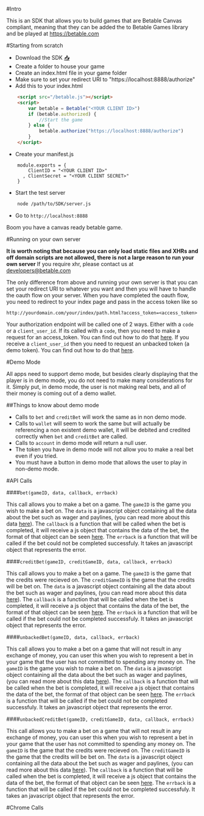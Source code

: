 

#Intro

This is an SDK that allows you to build games that are Betable Canvas compliant, meaning that they can be added the to Betable Games library and be played at https://betable.com

#Starting from scratch

* Download the SDK [:inbox_tray:](http://google.com)
* Create a folder to house your game
* Create an index.html file in your game folder
* Make sure to set your redirect URI to "https://localhost:8888/authorize"
* Add this to your index.html

```HTML
    <script src="/betable.js"></script>
    <script>
        var betable = Betable("<YOUR CLIENT ID>")
        if (betable.authorized) {
            //Start the game
        } else {
            betable.authorize("https://localhost:8888/authorize")
        }
    </script>
```

* Create your manifest.js

```JS
    module.exports = {
        ClientID = "<YOUR CLIENT ID>"
      , ClientSecret = "<YOUR CLIENT SECRET>"
    }
```

* Start the test server

```bash
    node /path/to/SDK/server.js
```

* Go to `http://localhost:8888`

Boom you have a canvas ready betable game.

#Running on your own server

**It is worth noting that because you can only load static files and XHRs and off domain scripts are not allowed, there is not a large reason to run your own server** If you require xhr, please contact us at [developers@betable.com](mailto:developers@betable.com?Subject=Requesting%20permission%20for%20offsite%20XHR%20and%20Script%20loading%20on%20betable%20canvas&Body=State%20which%20calls%20you%20need%20and%20why...)

The only difference from above and running your own server is that you can set your redirect URI to whatever you want and then you will have to handle the oauth flow on your server. When you have completed the oauth flow, you need to redirect to your index page and pass in the access token like so 

    http://yourdomain.com/your/index/path.html?access_token=<access_token>

Your authorization endpoint will be called one of 2 ways. Either with a `code` or a `client_user_id`. If its called with a `code`, then you need to make a request for an access_token. You can find out how to do that [here](https://developers.betable.com/docs/api/#authentication). If you receive a `client_user_id` then you need to request an unbacked token (a demo token). You can find out how to do that [here](https://developers.betable.com/docs/api/features/#unbacked-bets).


#Demo Mode

All apps need to support demo mode, but besides clearly displaying that the player is in demo mode, you do not need to make many considerations for it. Simply put, in demo mode, the user is not making real bets, and all of their money is coming out of a demo wallet.

##Things to know about demo mode

* Calls to `bet` and `creditBet` will work the same as in non demo mode.
* Calls to `wallet` will seem to work the same but will actually be referencing a non existent demo wallet, it will be debited and credited correctly when `bet` and `creditBet` are called.
* Calls to `account` in demo mode will return a null user.
* The token you have in demo mode will not allow you to make a real bet even if you tried.
* You must have a button in demo mode that allows the user to play in non-demo mode.

#API Calls

####`bet(gameID, data, callback, errback)`

This call allows you to make a bet on a game. The `gameID` is the game you wish to make a bet on. The `data` is a javascript object containing all the data about the bet such as wager and paylines, (you can read more about this data [here](https://developers.betable.com/docs/api/#post-gamesgameidbet)). The `callback` is a function that will be called when the bet is completed, it will receive a js object that contains the data of the bet, the format of that object can be seen [here](https://developers.betable.com/docs/api/#post-gamesgameidbet). The `errback` is a function that will be called if the bet could not be completed successfuly. It takes an javascript object that represents the error.

####`creditBet(gameID, creditGameID, data, callback, errback)`

This call allows you to make a bet on a game. The `gameID` is the game that the credits were recieved on. The `creditGameID` is the game that the credits will be bet on. The `data` is a javascript object containing all the data about the bet such as wager and paylines, (you can read more about this data [here](https://developers.betable.com/docs/api/#post-gamesgameidbet)). The `callback` is a function that will be called when the bet is completed, it will receive a js object that contains the data of the bet, the format of that object can be seen [here](https://developers.betable.com/docs/api/#post-gamesgameidbet). The `errback` is a function that will be called if the bet could not be completed successfuly. It takes an javascript object that represents the error.

####`unbackedBet(gameID, data, callback, errback)`

This call allows you to make a bet on a game that will not result in any exchange of money, you can user this when you wish to represent a bet in your game that the user has not committed to spending any money on. The `gameID` is the game you wish to make a bet on. The `data` is a javascript object containing all the data about the bet such as wager and paylines, (you can read more about this data [here](https://developers.betable.com/docs/api/#post-gamesgameidbet)). The `callback` is a function that will be called when the bet is completed, it will receive a js object that contains the data of the bet, the format of that object can be seen [here](https://developers.betable.com/docs/api/#post-gamesgameidbet). The `errback` is a function that will be called if the bet could not be completed successfuly. It takes an javascript object that represents the error.

####`unbackedCreditBet(gameID, creditGameID, data, callback, errback)`

This call allows you to make a bet on a game that will not result in any exchange of money, you can user this when you wish to represent a bet in your game that the user has not committed to spending any money on. The `gameID` is the game that the credits were recieved on. The `creditGameID` is the game that the credits will be bet on. The `data` is a javascript object containing all the data about the bet such as wager and paylines, (you can read more about this data [here](https://developers.betable.com/docs/api/#post-gamesgameidbet)). The `callback` is a function that will be called when the bet is completed, it will receive a js object that contains the data of the bet, the format of that object can be seen [here](https://developers.betable.com/docs/api/#post-gamesgameidbet). The `errback` is a function that will be called if the bet could not be completed successfuly. It takes an javascript object that represents the error.

#Chrome Calls
